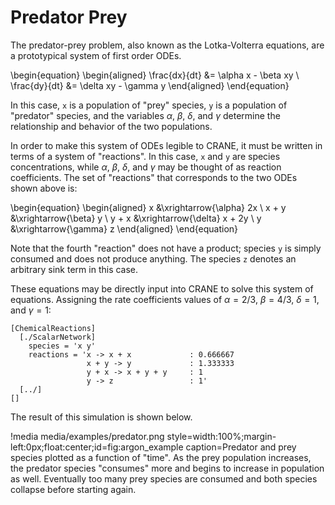 # Predator Prey

The predator-prey problem, also known as the Lotka-Volterra equations, are a prototypical system of first order ODEs.

\begin{equation}
\begin{aligned}
\frac{dx}{dt} &= \alpha x - \beta xy \\ 
\frac{dy}{dt} &= \delta xy - \gamma y
\end{aligned}
\end{equation}

In this case, `x` is a population of "prey" species, `y` is a population of "predator" species, and the variables $\alpha$, $\beta$, $\delta$, and $\gamma$ determine the relationship and behavior of the two populations. 

In order to make this system of ODEs legible to CRANE, it must be written in terms of a system of "reactions". In this case, `x` and `y` are species concentrations, while $\alpha$, $\beta$, $\delta$, and $\gamma$ may be thought of as reaction coefficients. The set of "reactions" that corresponds to the two ODEs shown above is: 

\begin{equation}
\begin{aligned}
    x &\xrightarrow{\alpha} 2x \\
    x + y &\xrightarrow{\beta} y \\
    y + x &\xrightarrow{\delta} x + 2y \\
    y &\xrightarrow{\gamma} z
\end{aligned}
\end{equation}

Note that the fourth "reaction" does not have a product; species `y` is simply consumed and does not produce anything. The species `z` denotes an arbitrary sink term in this case.

These equations may be directly input into CRANE to solve this system of equations. Assigning the rate coefficients values of $\alpha = 2/3$, $\beta = 4/3$, $\delta = 1$, and $\gamma = 1$:  

```
[ChemicalReactions]
  [./ScalarNetwork]
    species = 'x y'
    reactions = 'x -> x + x             : 0.666667
                 x + y -> y             : 1.333333
                 y + x -> x + y + y     : 1
                 y -> z                 : 1'
  [../]
[]
```

The result of this simulation is shown below.


!media media/examples/predator.png style=width:100%;margin-left:0px;float:center;id=fig:argon_example caption=Predator and prey species plotted as a function of "time". As the prey population increases, the predator species "consumes" more and begins to increase in population as well. Eventually too many prey species are consumed and both species collapse before starting again.
